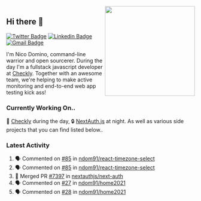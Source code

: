 <img align="right" src="https://user-images.githubusercontent.com/7415984/172472491-91b16eac-fa22-4ecf-92df-d687139fd1f9.gif" width="240" />

## Hi there 👋

[![Twitter Badge](https://img.shields.io/badge/-@ndom91-1ca0f1?style=flat-square&labelColor=1ca0f1&logo=twitter&logoColor=white&link=https://twitter.com/ndom91)](https://twitter.com/ndom91) [![Linkedin Badge](https://img.shields.io/badge/-ndom91-blue?style=flat-square&logo=Linkedin&logoColor=white&link=https://www.linkedin.com/in/ndom91/)](https://www.linkedin.com/in/ndom91/) [![Gmail Badge](https://img.shields.io/badge/-yo@ndo.dev-c14438?style=flat-square&logo=mail.ru&logoColor=white&link=mailto:yo@ndo.dev)](mailto:yo@ndo.dev)

I'm Nico Domino, command-line warrior and open sourcerer. During the day I'm a fullstack javascript developer at [Checkly](https://checklyhq.com). Together with an awesome team, we're helping to make active monitoring and end-to-end web app testing kick ass!

### Currently Working On..

🦝 [Checkly](https://checklyhq.com) during the day, 🔒 [NextAuth.js](https://github.com/nextauthjs/next-auth) at night. As well as various side projects that you can find listed below..

<!--START_SECTION_PROFILE_VIEWS:readme-info-->
<!--END_SECTION_PROFILE_VIEWS:readme-info-->

<!--START_SECTION_DAILY_COMMIT:readme-info-->
<!--END_SECTION_DAILY_COMMIT:readme-info-->

<!--START_SECTION_WEEKLY_COMMIT:readme-info-->
<!--END_SECTION_WEEKLY_COMMIT:readme-info-->

### Latest Activity

<!--START_SECTION:activity-->
1. 🗣 Commented on [#85](https://github.com/ndom91/react-timezone-select/issues/85) in [ndom91/react-timezone-select](https://github.com/ndom91/react-timezone-select)
2. 🗣 Commented on [#85](https://github.com/ndom91/react-timezone-select/issues/85) in [ndom91/react-timezone-select](https://github.com/ndom91/react-timezone-select)
3. 🎉 Merged PR [#7397](https://github.com/nextauthjs/next-auth/pull/7397) in [nextauthjs/next-auth](https://github.com/nextauthjs/next-auth)
4. 🗣 Commented on [#27](https://github.com/ndom91/home2021/issues/27) in [ndom91/home2021](https://github.com/ndom91/home2021)
5. 🗣 Commented on [#28](https://github.com/ndom91/home2021/issues/28) in [ndom91/home2021](https://github.com/ndom91/home2021)
<!--END_SECTION:activity-->

